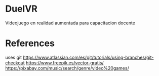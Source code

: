 # DuelVR
Videojuego en realidad aumentada para capacitacion docente


# References
uses git https://www.atlassian.com/es/git/tutorials/using-branches/git-checkout
https://www.freepik.es/vector-gratis/
https://pixabay.com/music/search/genre/video%20games/
